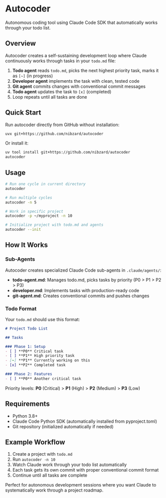 # Autocoder

Autonomous coding tool using Claude Code SDK that automatically works through your todo list.

## Overview

Autocoder creates a self-sustaining development loop where Claude continuously works through tasks in your `todo.md` file:

1. **Todo agent** reads `todo.md`, picks the next highest priority task, marks it as `[~]` (in progress)
2. **Developer agent** implements the task with clean, tested code
3. **Git agent** commits changes with conventional commit messages
4. **Todo agent** updates the task to `[x]` (completed)
5. Loop repeats until all tasks are done

## Quick Start

Run autocoder directly from GitHub without installation:

```bash
uvx git+https://github.com/nibzard/autocoder
```

Or install it:

```bash
uv tool install git+https://github.com/nibzard/autocoder
autocoder
```

## Usage

```bash
# Run one cycle in current directory
autocoder

# Run multiple cycles
autocoder -n 5

# Work in specific project
autocoder -p ~/myproject -n 10

# Initialize project with todo.md and agents
autocoder --init
```

## How It Works

### Sub-Agents

Autocoder creates specialized Claude Code sub-agents in `.claude/agents/`:

- **todo-agent.md**: Manages todo.md, picks tasks by priority (P0 > P1 > P2 > P3)
- **developer.md**: Implements tasks with production-ready code
- **git-agent.md**: Creates conventional commits and pushes changes

### Todo Format

Your `todo.md` should use this format:

```markdown
# Project Todo List

## Tasks

### Phase 1: Setup
- [ ] **P0** Critical task
- [ ] **P1** High priority task
- [~] **P1** Currently working on this
- [x] **P2** Completed task

### Phase 2: Features
- [ ] **P0** Another critical task
```

Priority levels: **P0** (Critical) > **P1** (High) > **P2** (Medium) > **P3** (Low)

## Requirements

- Python 3.8+
- Claude Code Python SDK (automatically installed from pyproject.toml)
- Git repository (initialized automatically if needed)

## Example Workflow

1. Create a project with `todo.md`
2. Run `autocoder -n 10`
3. Watch Claude work through your todo list automatically
4. Each task gets its own commit with proper conventional commit format
5. Continue until all tasks are complete

Perfect for autonomous development sessions where you want Claude to systematically work through a project roadmap.